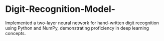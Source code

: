 # Digit-Recognition-Model-
Implemented a two-layer neural network for hand-written digit recognition using Python and NumPy, demonstrating proficiency in deep learning concepts.
